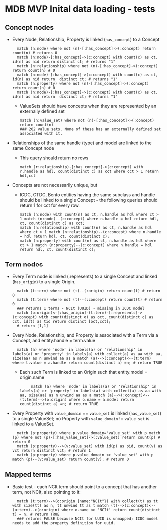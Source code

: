 # MDB MVP Inital data loading - tests

## Concept nodes

* Every Node, Relationship, Property is linked (`has_concept`) to a Concept

        match (n:node) where not (n)-[:has_concept]->(:concept) return count(n) # returns 0
		match (n:node)-[:has_concept]->(c:concept) with count(c) as ct, id(n) as nid return distinct ct; # returns "1"
		match (n:relationship) where not (n)-[:has_concept]->(:concept) return count(n) # 0
		match (n:node)-[:has_concept]->(c:concept) with count(c) as ct, id(n) as nid return  distinct ct; # returns "1"
		match (n:property) where not (n)-[:has_concept]->(:concept) return count(n) # 0
		match (n:node)-[:has_concept]->(c:concept) with count(c) as ct, id(n) as nid return  distinct ct; # returns "1"

  * ValueSets should have concepts when they are represented by an externally defined set

        match (n:value_set) where not (n)-[:has_concept]->(:concept) return count(n)
        ### 202 value sets. None of these has an externally defined set associated with it.

* Relationships of the same handle (type) and model are linked to the same Concept node
  * This query should return no rows

	    match (r:relationship)-[:has_concept]->(c:concept) with r.handle as hdl, count(distinct c) as cct where cct > 1 return hdl,cct

* Concepts are not necessarily unique, but
  * ICDC, CTDC, Bento entities having the same subclass and handle should be linked to a single Concept - the following queries should return 1 for cct for every row.

        match (n:node) with count(n) as ct, n.handle as hdl where ct > 1 match (n:node)--(c:concept) where n.handle = hdl return hdl, ct, count(distinct c) as cct; 
        match (n:relationship) with count(n) as ct, n.handle as hdl where ct > 1 match (n:relationship)--(c:concept) where n.handle = hdl return hdl, ct, count(distinct c);
        match (n:property) with count(n) as ct, n.handle as hdl where ct > 1 match (n:property)--(c:concept) where n.handle = hdl return hdl, ct, count(distinct c);

## Term nodes

* Every Term node is linked (:represents) to a single Concept and linked (`has_origin`) to a single Origin. 

        match (t:term) where not (t)--(:origin) return count(t) # return 0
		match (t:term) where not (t)--(:concept) return count(t) # return 0
        ### returns 1 terms - NCIt (UUID) - missing in ICDC model
        match (o:origin)<-[:has_origin]-(t:term)-[:represents]->(c:concept) with count(distinct o) as oct, count(distinct c) as cct, id(t) as tid return distinct [oct,cct];
	    # return [1,1]

* Every Node, Relationship, and Property is associated with a Term via a Concept, and  entity.handle = term.value

        match (a) where 'node' in labels(a) or 'relationship' in labels(a) or 'property' in labels(a) with collect(a) as aa with aa, size(aa) as n unwind aa as a match (a)-->(:concept)<--(t:term) where t.value = a.handle return count(distinct a) =n; # return TRUE
    
   * Each such Term is linked to an Origin such that entity.model = origin.name

	    	  match (a) where 'node' in labels(a) or 'relationship' in labels(a) or 'property' in labels(a) with collect(a) as aa with aa, size(aa) as n unwind aa as a match (a)-->(:concept)<--(t:term)-->(o:origin) where o.name = a.model return count(distinct a) =n; # return TRUE

* Every Property with `value_domain` == `value_set` is linked (`has_value_set`) to a single ValueSet; no Property with `value_domain` != `value_set` is linked to a ValueSet.

		match (p:property) where p.value_domain='value_set' with p match (p) where not (p)-[:has_value_set]->(:value_set) return count(p) # return 0
	    match (p:property)-->(v:value_set) with id(p) as pid, count(v) as vct return distinct vct; # return 1
	    match (p:property) where p.value_domain <> 'value_set' with p match (p)--(v:value_set) return count(v); # return 0

## Mapped terms

* Basic test - each NCIt term should point to a concept that has another term, not NCIt, also pointing to it:

        match (t:term)-->(o:origin {name:"NCIt"}) with collect(t) as tt with size(tt) as n, tt unwind tt as t match (t)-->(c:concept)<--(u:term)-->(o:origin) where o.name <> 'NCIt' return count(distinct t) = n; # return TRUE
        ### returns FALSE because NCIt for UUID is unmapped; ICDC model needs to add the property definition for uuid.

